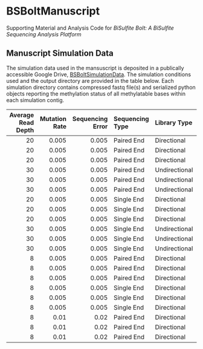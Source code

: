 # BSBoltManuscript
Supporting Material and Analysis Code for *BiSulfite Bolt: A BiSulfite Sequencing Analysis Platform*

## Manuscript Simulation Data

The simulation data used in the mansuscript is deposited in a publically accessible Google Drive, [BSBoltSimulationData](https://drive.google.com/drive/u/1/folders/16bHclPwS2_-7cheRuT8hJKOBZAsHse-f). The simulation conditions used and the output directory are provided in the table below. Each simulation directory contains compressed fastq file(s) and serialized python objects reporting the methylation status of all methylatable bases within each simulation contig.

|   Average Read Depth |   Mutation Rate |   Sequencing Error | Sequencing Type   | Library Type   | Simulation Directory            |
|---------------------:|----------------:|-------------------:|:------------------|:---------------|:--------------------------------|
|                   20 |           0.005 |              0.005 | Paired End        | Directional    | pe_directional_50               |
|                   20 |           0.005 |              0.005 | Paired End        | Directional    | pe_directional_100              |
|                   20 |           0.005 |              0.005 | Paired End        | Directional    | pe_directional_150              |
|                   30 |           0.005 |              0.005 | Paired End        | Undirectional  | pe_undirectional_50             |
|                   30 |           0.005 |              0.005 | Paired End        | Undirectional  | pe_undirectional_100            |
|                   30 |           0.005 |              0.005 | Paired End        | Undirectional  | pe_undirectional_150            |
|                   20 |           0.005 |              0.005 | Single End        | Directional    | se_directional_50               |
|                   20 |           0.005 |              0.005 | Single End        | Directional    | se_directional_100              |
|                   20 |           0.005 |              0.005 | Single End        | Directional    | se_directional_150              |
|                   30 |           0.005 |              0.005 | Single End        | Undirectional  | se_undirectional_50             |
|                   30 |           0.005 |              0.005 | Single End        | Undirectional  | se_undirectional_100            |
|                   30 |           0.005 |              0.005 | Single End        | Undirectional  | se_undirectional_150            |
|                    8 |           0.005 |              0.005 | Paired End        | Directional    | pe_low_coverage_directional_50  |
|                    8 |           0.005 |              0.005 | Paired End        | Directional    | pe_low_coverage_directional_100 |
|                    8 |           0.005 |              0.005 | Paired End        | Directional    | pe_low_coverage_directional_150 |
|                    8 |           0.005 |              0.005 | Single End        | Directional    | se_low_coverage_directional_50  |
|                    8 |           0.005 |              0.005 | Single End        | Directional    | se_low_coverage_directional_100 |
|                    8 |           0.005 |              0.005 | Single End        | Directional    | se_low_coverage_directional_150 |
|                    8 |           0.01  |              0.02  | Paired End        | Directional    | pe_error_directional_50         |
|                    8 |           0.01  |              0.02  | Paired End        | Directional    | pe_error_directional_100        |
|                    8 |           0.01  |              0.02  | Paired End        | Directional    | pe_error_directional_150        |